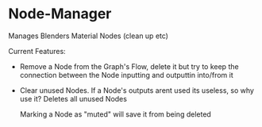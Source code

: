 # Node-Manager

Manages Blenders Material Nodes (clean up etc)

Current Features:

* Remove a Node from the Graph's Flow, delete it but try to keep the connection between the Node inputting and outputtin into/from it
* Clear unused Nodes. If a Node's outputs arent used its useless, so why use it? Deletes all unused Nodes

   Marking a Node as "muted" will save it from being deleted  


 
